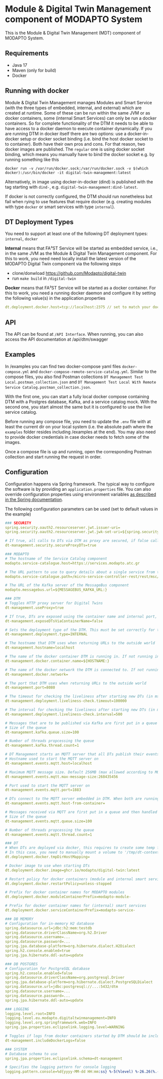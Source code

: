 # Module & Digital Twin Management component of MODAPTO System

This is the Module & Digital Twin Management (MDT) component of MODAPTO System.

## Requirements
- Java 17
- Maven (only for build)
- Docker

## Running with docker
Module & Digital Twin Management manages Modules and Smart Service (with the three types of embedded, internal, and external) which are created at runtime.
Some of these can be run within the same JVM or as docker containers, some (internal Smart Services) can only be run a docker containers.
So for complete functionality of the DTM it needs to be able to have access to a docker daemon to execute container dynamically.
If you are running DTM in docker itself there are two options: use a docker-in-docker setup or docker socket binding (i.e. bind the host docker socket to to container).
Both have their own pros and cons.
For that reason, two docker images are published.
The `regular` one is using docker socket binding, which means you manually have to bind the docker socket e.g. by running something like this
```
docker run -v /var/run/docker.sock:/var/run/docker.sock -v $(which docker):/usr/bin/docker -it digital-twin-management:latest
```
Alternatively, in image using docker-in-docker (dind) is published with the tag starting with `dind-`, e.g. `digital-twin-management:dind-latest`.

If docker is not correctly configured, the DTM should run nonetheless but fail when rying to use features that require docker (e.g. creating modules with type `docker` or smart services with type `internal`).


## DT Deployment Types
You need to support at least one of the following DT deployment types: `internal`, `docker`

**Internal** means that FA³ST Service will be started as embedded service, i.e., in the same JVM as the Module & Digital Twin Management component. For this to work, you need need locally install the latest version of the MODAPTO Digital Twin component via the following steps

- clone/donwload https://github.com/Modapto/digital-twin
- run `make build` in `/digital-twin`

**Docker** means that FA³ST Service will be started as a docker container. For this to work, you need a running docker daemon and configure it by setting the following value(s) in the application.properties

```YAML
dt.deployment.docker.host=tcp://localhost:2375 // set to match your docker daemon
```

## API
The API can be found at `/API Interface`.
When running, you can also access the API documentation at /api/dtm/swagger

## Examples

In /examples you can find two docker-compose yaml files `docker-compose.yml` and `docker-compose-remote-service-catalog.yml`.
Similar to the compose files, you also find Postman collections `DT Management Test Local.postman_collection.json` and `DT Management Test Local With Remote Service Catalog.postman_collection.json`.

With the first one, you can start a fully local docker compose containing DTM with a Postgres database, Kafka, and a service catalog mock.
With the second one, you start almost the same but it is configured to use the live service catalog.

Before running any compose file, you need to update the `.env` file with at least the current dir on your local system (i.e. the absolute path where the `examples` folder resides including /examples at the end).
You may also need to provide docker credentials in case docker needs to fetch some of the images.

Once a compose file is up and running, open the corresponding Postman collection and start running the request in order.

## Configuration
Configuration happens via Spring framework.
The typical way to configure the software is by providing an `application.properties` file.
You can also override configuration properties using environment variables [as described in the Spring documentation](https://docs.spring.io/spring-boot/docs/2.1.x/reference/html/boot-features-external-config.html#boot-features-external-config-relaxed-binding-from-environment-variables).

The following configuration parameters can be used (set to default values in the example)

```YAML
### SECURITY
spring.security.oauth2.resourceserver.jwt.issuer-uri=
spring.security.oauth2.resourceserver.jwt.jwk-set-uri=${spring.security.oauth2.resourceserver.jwt.issuer-uri}/protocol/openid-connect/certs

# If true, all calls to DTs via DTM as proxy are secured, if false calls will be available without authentication
dt-management.security.secureProxyDTs=true

### MODAPTO
# The hostname of the Service Catalog component
modapto.service-catalogue.host=https://services.modapto.atc.gr

# The URL pattern to use to query details about a single service from the Service Catalog. Use %s as placeholder for the service ID.
modapto.service-catalogue.path=/micro-service-controller-rest/rest/msc/callMicroserviceCustomIO/2daf6c38-4579-4929-8d72-4d869c9bcc4e/getService?id=%s

# The URL of the Kafka server of the MessageBus component
modapto.messagebus.url=${MESSAGEBUS_KAFKA_URL:}

### DTM
# Toggles HTTP proxy server for Digital Twins
dt-management.useProxy=true

# If true, DTs are exposed using the container name and internal port, otherwise using hostname and the mapped port. This only takes effect if `dt-management.useProxy=false`
dt-management.exposeDTsViaContainerName=false

# Sets the deployment type of the DTM. This must be set correctly for the DTM to work (i.e. when running in docker set to 'DOCKER')
dt-management.deployment.type=INTERNAL

# The hostname that DTM uses when returning URLs to the outside world
dt-management.hostname=localhost

# The name of the docker container DTM is running in. If not running inside a docker container this property is ignored.
dt-management.docker.container.name=${HOSTNAME:}

# The name of the docker network the DTM is connected to. If not running inside a docker container this property is ignored.
dt-management.docker.network=

# The port that DTM uses when returning URLs to the outside world
dt-management.port=8080

# The timeout for checking the liveliness after starting new DTs (in ms)
dt-management.deployment.liveliness-check.timeout=100000

# The interval for checking the liveliness after starting new DTs (in ms)
dt-management.deployment.liveliness-check.interval=500

# Messages that are to be published via Kafka are first put in a queue and then handled asynchronously.
# Size of the queue
dt-management.kafka.queue.size=100

# Number of threads propcessing the queue
dt-management.kafka.thread.count=1

# DT Management starts an MQTT server that all DTs publish their events to.
# Hostname used to start the MQTT server on
dt-management.events.mqtt.host=localhost

# Maximum MQTT message size. Default 256MB (max allowed according to MQTT specification)
dt-management.events.mqtt.max-message-size:268435456

# Port used to start the MQTT server on
dt-management.events.mqtt.port=1883

# DTs connect to the MQTT server embedded in DTM. When both are running in docker, this property specifies the hostname under which the DT can contact the DTM. If not provided, the docker container name from `dt-management.docker.container.name` is used.
dt-management.events.mqtt.host-from-container=

# Messages received via MQTT are first put in a queue and then handled asynchronously.
# Size of the queue
dt-management.events.mqtt.queue.size=100

# Number of threads propcessing the queue
dt-management.events.mqtt.thread.count=1

### DT
# When DTs are deployed via docker, this requires to create some temp files that are then mapped into the container. When DT Management is running in docker itself and using the host docker daemon, this might create some issues with access to temp directories.
# In this case, you need to manually mount a volume to '/tmp/dt-context' to the DTM container (with write access) and you also need to provide the directory mounted in this config property.
dt.deployment.docker.tmpDirHostMapping=

# Docker image to use when starting DTs
dt.deployment.docker.image=ghcr.io/modapto/digital-twin:latest

# Restart policy for docker containers (module and internal smart services)
dt.deployment.docker.restartPolicy=unless-stopped

# Prefix for docker container names for MODAPTO modules
dt.deployment.docker.moduleContainerPrefix=modapto-module-

# Prefix for docker container names for (internal) smart services
dt.deployment.docker.serviceContainerPrefix=modapto-service-

### DB MEMORY
# Configuration for in-memory H2 database
spring.datasource.url=jdbc:h2:mem:testdb
spring.datasource.driverClassName=org.h2.Driver
spring.datasource.username=...
spring.datasource.password=...
spring.jpa.database-platform=org.hibernate.dialect.H2Dialect
spring.h2.console.enabled=true
spring.jpa.hibernate.ddl-auto=update

### DB POSTGRES
# Configuration for PostgreSQL database
spring.h2.console.enabled=false
spring.datasource.driverClassName=org.postgresql.Driver
spring.jpa.database-platform=org.hibernate.dialect.PostgreSQLDialect
spring.datasource.url=jdbc:postgresql://...:5432/dtm
spring.datasource.username=...
spring.datasource.password=...
spring.jpa.hibernate.ddl-auto=update

### LOGGING
logging.level.root=INFO
logging.level.eu.modapto.digitaltwinmanagement=INFO
logging.level.org.springframework.web=INFO
spring.jpa.properties.eclipselink.logging.level=WARNING

# Toggles if logs from docker containers started by DTM should be included in the DTM log. This is helpful when you do not have access to the logs of the container directly.
dt-management.includeDockerLogs=false

### SYSTEM
# Database schema to use
spring.jpa.properties.eclipselink.schema=dt-management

# Specifies the logging pattern for console logging
logging.pattern.console=%d{yyyy-MM-dd HH:mm:ss} %-5(%level) %-26.26(%.-25([%logger{0})]) : %msg%n
```
